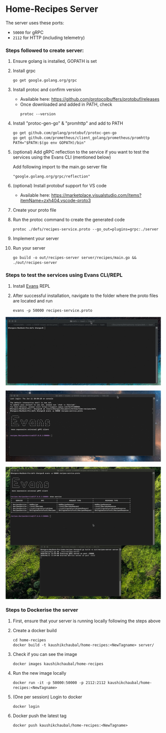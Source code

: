 # Home-Recipes Server 

The server uses these ports:
* `50000` for gRPC
* `2112` for HTTP (including telemetry)

### Steps followed to create server:

1. Ensure golang is installed, GOPATH is set

2. Install grpc
    ```
    go get google.golang.org/grpc
    ```

3. Install protoc and confirm version
    * Available here: https://github.com/protocolbuffers/protobuf/releases
    * Once downloaded and added in PATH, check
        ```
        protoc --version
        ```

4. Install "protoc-gen-go" & "promhttp" and add to PATH
    ```
    go get github.com/golang/protobuf/protoc-gen-go
    go get github.com/prometheus/client_golang/prometheus/promhttp
    PATH="$PATH:$(go env GOPATH)/bin"
    ```

5. (optional) Add gRPC reflection to the service if you want to test the services using the Evans CLI (mentioned below)

    Add following import to the main.go server file
    ```
    "google.golang.org/grpc/reflection"
    ```

6. (optional) Install protobuf support for VS code
    * Available here: https://marketplace.visualstudio.com/items?itemName=zxh404.vscode-proto3

7. Create your proto file

8. Run the protoc command to create the generated code
    ```
    protoc ./defs/recipes-service.proto --go_out=plugins=grpc:./server
    ```

9. Implement your server

10. Run your server
    ```
    go build -o out/recipes-server server/recipes/main.go && ./out/recipes-server
    ```

### Steps to test the services using Evans CLI/REPL

1. Install [Evans](https://github.com/ktr0731/evans) REPL 

2. After successful installation, navigate to the folder where the proto files are located and run 
    ```
    evans -p 50000 recipes-service.proto
    ```

![evans_repl.gif](../assets/evans_repl.gif)

![evans_show_services.gif](../assets/evans_show_services.gif)

![evans_call_services.gif](../assets/evans_call_services.gif)

### Steps to Dockerise the server

1. First, ensure that your server is running locally following the steps above

2. Create a docker build
    ```
    cd home-recipes
    docker build -t kaushikchaubal/home-recipes:<NewTagname> server/
    ```

3. Check if you can see the image
    ```
    docker images kaushikchaubal/home-recipes
    ```

4. Run the new image locally
    ```
    docker run -it -p 50000:50000 -p 2112:2112 kaushikchaubal/home-recipes:<NewTagname>
    ```

5. (One per session) Login to docker
    ```
    docker login
    ```

6. Docker push the latest tag
    ```
    docker push kaushikchaubal/home-recipes:<NewTagname>
    ```